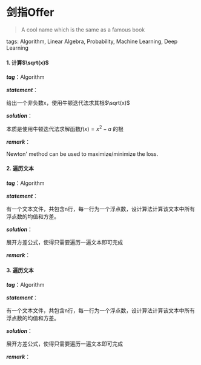 # 剑指Offer

> A cool name which is the same as a famous book



tags: Algorithm, Linear Algebra, Probability, Machine Learning, Deep Learning



#### 1. 计算$\sqrt(x)$

***tag***：Algorithm

***statement***：

给出一个非负数x，使用牛顿迭代法求其根$\sqrt(x)$

***solution***：

本质是使用牛顿迭代法求解函数$f(x) =x^2-a$ 的根

***remark***：

Newton' method can be used to maximize/minimize the loss.





#### 2. 遍历文本

***tag***：Algorithm

***statement***：

有一个文本文件，共包含n行，每一行为一个浮点数，设计算法计算该文本中所有浮点数的均值和方差。

***solution***：

展开方差公式，使得只需要遍历一遍文本即可完成

***remark***：



#### 3. 遍历文本

***tag***：Algorithm

***statement***：

有一个文本文件，共包含n行，每一行为一个浮点数，设计算法计算该文本中所有浮点数的均值和方差。

***solution***：

展开方差公式，使得只需要遍历一遍文本即可完成

***remark***：



